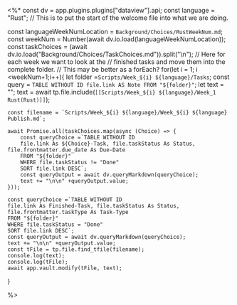 
<%*
const dv = app.plugins.plugins["dataview"].api;
const language = "Rust";
// This is to put the start of the welcome file into what we are doing.

const languageWeekNumLocation = `Background/Choices/RustWeekNum.md`;
const weekNum = Number(await dv.io.load(languageWeekNumLocation));
const taskChoices = (await dv.io.load("Background/Choices/TaskChoices.md")).split("\n");
// Here for each week we want to look at the 
// finished tasks and move them into the complete folder.
// This may be better as a forEach?
for(let i = 1; i <weekNum+1;i++){
	let folder =`Scripts/Week_${i} ${language}/Tasks`;
	const query = `TABLE WITHOUT ID
	file.link AS Note
	FROM "${folder}"`;
	let text = "";
	text = await tp.file.include(`[[Scripts/Week_${i} ${language}/Week_1 Rust(Rust)]]`);
	
	const filename = `Scripts/Week_${i} ${language}/Week_${i} ${language} Publish.md`;
	
	await Promise.all(taskChoices.map(async (Choice) => {
		const queryChoice =`TABLE WITHOUT ID
		file.link As ${Choice}-Task, file.taskStatus As Status, file.frontmatter.due_date As Due-Date
		FROM "${folder}"
		WHERE file.taskStatus != "Done"
		SORT file.link DESC`;
		const queryOutput = await dv.queryMarkdown(queryChoice);
		text += "\n\n" +queryOutput.value;
	}));
	
	const queryChoice =`TABLE WITHOUT ID
	file.link As Finished-Task, file.taskStatus As Status, file.frontmatter.taskType As Task-Type
	FROM "${folder}"
	WHERE file.taskStatus = "Done"
	SORT file.link DESC`;
	const queryOutput = await dv.queryMarkdown(queryChoice);
	text += "\n\n" +queryOutput.value;
	const tFile = tp.file.find_tfile(filename);
	console.log(text);
	console.log(tFile);
	await app.vault.modify(tFile, text);
}


%>
